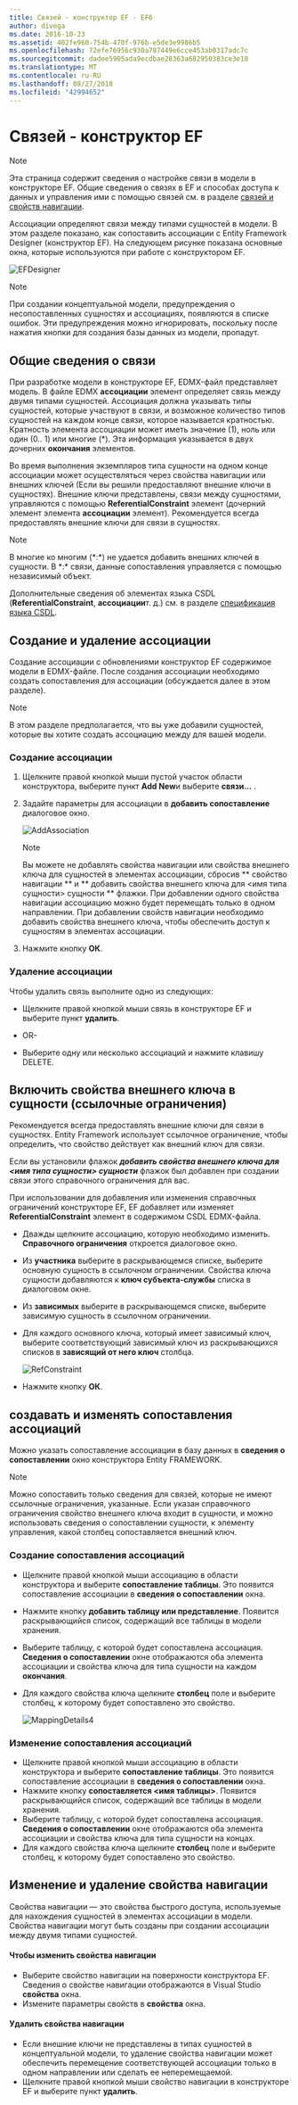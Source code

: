 ```yaml
---
title: Связей - конструктор EF - EF6
author: divega
ms.date: 2016-10-23
ms.assetid: 402fe960-754b-470f-976b-e5de3e9986b5
ms.openlocfilehash: 72efe76956c930a787449e6cce453ab0317adc7c
ms.sourcegitcommit: dadee5905ada9ecdbae28363a682950383ce3e10
ms.translationtype: MT
ms.contentlocale: ru-RU
ms.lasthandoff: 08/27/2018
ms.locfileid: "42994652"
---
```

# <a name="relationships---ef-designer"></a>Связей - конструктор EF
> [!NOTE]
> Эта страница содержит сведения о настройке связи в модели в конструкторе EF. Общие сведения о связях в EF и способах доступа к данных и управления ими с помощью связей см. в разделе [связей и свойств навигации](~/ef6/fundamentals/relationships.md).

Ассоциации определяют связи между типами сущностей в модели. В этом разделе показано, как сопоставить ассоциации с Entity Framework Designer (конструктор EF). На следующем рисунке показана основные окна, которые используются при работе с конструктором EF.

![EFDesigner](~/ef6/media/efdesigner.png)

> [!NOTE]
> При создании концептуальной модели, предупреждения о несопоставленных сущностях и ассоциациях, появляются в списке ошибок. Эти предупреждения можно игнорировать, поскольку после нажатия кнопки для создания базы данных из модели, пропадут.

## <a name="associations-overview"></a>Общие сведения о связи

При разработке модели в конструкторе EF, EDMX-файл представляет модель. В файле EDMX **ассоциации** элемент определяет связь между двумя типами сущностей. Ассоциация должна указывать типы сущностей, которые участвуют в связи, и возможное количество типов сущностей на каждом конце связи, которое называется кратностью. Кратность элемента ассоциации может иметь значение (1), ноль или один (0.. 1) или многие (\*). Эта информация указывается в двух дочерних **окончания** элементов.

Во время выполнения экземпляров типа сущности на одном конце ассоциации может осуществляться через свойства навигации или внешних ключей (Если вы решили предоставляют внешние ключи в сущностях). Внешние ключи представлены, связи между сущностями, управляются с помощью **ReferentialConstraint** элемент (дочерний элемент элемента **ассоциации** элемент). Рекомендуется всегда предоставлять внешние ключи для связи в сущностях.

> [!NOTE]
> В многие ко многим (\*:\*) не удается добавить внешних ключей в сущности. В \*:\* связи, данные сопоставления управляется с помощью независимый объект.

Дополнительные сведения об элементах языка CSDL (**ReferentialConstraint**, **ассоциации**т. д.) см. в разделе [спецификация языка CSDL](~/ef6/modeling/designer/advanced/edmx/csdl-spec.md).

## <a name="create-and-delete-associations"></a>Создание и удаление ассоциации

Создание ассоциации с обновлениями конструктор EF содержимое модели в EDMX-файле. После создания ассоциации необходимо создать сопоставления для ассоциации (обсуждается далее в этом разделе).

> [!NOTE]
> В этом разделе предполагается, что вы уже добавили сущностей, которые вы хотите создать ассоциацию между для вашей модели.

### <a name="to-create-an-association"></a>Создание ассоциации

1.  Щелкните правой кнопкой мыши пустой участок области конструктора, выберите пункт **Add New**и выберите **связи...** .
2.  Задайте параметры для ассоциации в **добавить сопоставление** диалоговое окно.

    ![AddAssociation](~/ef6/media/addassociation.png)

    > [!NOTE]
    > Вы можете не добавлять свойства навигации или свойства внешнего ключа для сущностей в элементах ассоциации, сбросив ** свойство навигации ** и ** добавить свойства внешнего ключа для &lt;имя типа сущности&gt; сущности ** флажки. При добавлении одного свойства навигации ассоциацию можно будет перемещать только в одном направлении. При добавлении свойств навигации необходимо добавить свойства внешнего ключа, чтобы обеспечить доступ к сущностям в элементах ассоциации.
    
3.  Нажмите кнопку **ОК**.

### <a name="to-delete-an-association"></a>Удаление ассоциации

Чтобы удалить связь выполните одно из следующих:

-   Щелкните правой кнопкой мыши связь в конструкторе EF и выберите пункт **удалить**.

- OR-

-   Выберите одну или несколько ассоциаций и нажмите клавишу DELETE.

## <a name="include-foreign-key-properties-in-your-entities-referential-constraints"></a>Включить свойства внешнего ключа в сущности (ссылочные ограничения)

Рекомендуется всегда предоставлять внешние ключи для связи в сущностях. Entity Framework использует ссылочное ограничение, чтобы определить, что свойство действует как внешний ключ для связи.

Если вы установили флажок ***добавить свойства внешнего ключа для &lt;имя типа сущности&gt; сущности*** флажок был добавлен при создании связи этого справочного ограничения для вас.

При использовании для добавления или изменения справочных ограничений конструкторе EF, EF добавляет или изменяет **ReferentialConstraint** элемент в содержимом CSDL EDMX-файла.

-   Дважды щелкните ассоциацию, которую необходимо изменить.
    **Справочного ограничения** откроется диалоговое окно.
-   Из **участника** выберите в раскрывающемся списке, выберите основную сущность в ссылочном ограничении.
    Свойства ключа сущности добавляются к **ключ субъекта-службы** списка в диалоговом окне.
-   Из **зависимых** выберите в раскрывающемся списке, выберите зависимую сущность в ссылочном ограничении.
-   Для каждого основного ключа, который имеет зависимый ключ, выберите соответствующий зависимый ключ из раскрывающихся списков в **зависящий от него ключ** столбца.

    ![RefConstraint](~/ef6/media/refconstraint.png)

-   Нажмите кнопку **ОК**.

## <a name="create-and-edit-association-mappings"></a>создавать и изменять сопоставления ассоциаций

Можно указать сопоставление ассоциации в базу данных в **сведения о сопоставлении** окно конструктора Entity FRAMEWORK.

> [!NOTE]
> Можно сопоставить только сведения для связей, которые не имеют ссылочные ограничения, указанные. Если указан справочного ограничения свойство внешнего ключа входит в сущности, и можно использовать сведения о сопоставлении сущности, к элементу управления, какой столбец сопоставляется внешний ключ.

### <a name="create-an-association-mapping"></a>Создание сопоставления ассоциаций

-   Щелкните правой кнопкой мыши ассоциацию в области конструктора и выберите **сопоставление таблицы**.
    Это появится сопоставление ассоциации в **сведения о сопоставлении** окна.
-   Нажмите кнопку **добавить таблицу или представление**.
    Появится раскрывающийся список, содержащий все таблицы в модели хранения.
-   Выберите таблицу, с которой будет сопоставлена ассоциация.
    **Сведения о сопоставлении** окне отображаются оба элемента ассоциации и свойства ключа для типа сущности на каждом **окончания**.
-   Для каждого свойства ключа щелкните **столбец** поле и выберите столбец, к которому будет сопоставлено это свойство.

    ![MappingDetails4](~/ef6/media/mappingdetails4.png)

### <a name="edit-an-association-mapping"></a>Изменение сопоставления ассоциаций

-   Щелкните правой кнопкой мыши ассоциацию в области конструктора и выберите **сопоставление таблицы**.
    Это появится сопоставление ассоциации в **сведения о сопоставлении** окна.
-   Нажмите кнопку **сопоставляется &lt;имя таблицы&gt;**.
    Появится раскрывающийся список, содержащий все таблицы в модели хранения.
-   Выберите таблицу, с которой будет сопоставлена ассоциация.
    **Сведения о сопоставлении** окне отображаются оба элемента ассоциации и свойства ключа для типа сущности на концах.
-   Для каждого свойства ключа щелкните **столбец** поле и выберите столбец, к которому будет сопоставлено это свойство.

## <a name="edit-and-delete-navigation-properties"></a>Изменение и удаление свойства навигации

Свойства навигации — это свойства быстрого доступа, используемые для нахождения сущностей в элементах ассоциации в модели. Свойства навигации могут быть созданы при создании ассоциации между двумя типами сущностей.

#### <a name="to-edit-navigation-properties"></a>Чтобы изменить свойства навигации

-   Выберите свойство навигации на поверхности конструктора EF.
    Сведения о свойстве навигации отображаются в Visual Studio **свойства** окна.
-   Измените параметры свойств в **свойства** окна.

#### <a name="to-delete-navigation-properties"></a>Удалить свойства навигации

-   Если внешние ключи не представлены в типах сущностей в концептуальной модели, то удаление свойства навигации может обеспечить перемещение соответствующей ассоциации только в одном направлении или сделать ее неперемещаемой.
-   Щелкните правой кнопкой мыши свойство навигации в конструкторе EF и выберите пункт **удалить**.
